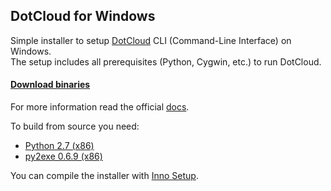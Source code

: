 ## DotCloud for Windows

Simple installer to setup [DotCloud](http://www.dotcloud.com) CLI (Command-Line Interface) on Windows.  
The setup includes all prerequisites (Python, Cygwin, etc.) to run DotCloud.

#### [Download binaries](https://github.com/speier/DotCloudWin/downloads)

For more information read the official [docs](http://docs.dotcloud.com/firststeps/install).

To build from source you need:

* [Python 2.7 (x86)](http://www.python.org/ftp/python/2.7.2/python-2.7.2.msi)
* [py2exe 0.6.9 (x86)](http://sourceforge.net/projects/py2exe/files/py2exe/0.6.9/py2exe-0.6.9.win32-py2.7.exe/download)

You can compile the installer with [Inno Setup](http://www.jrsoftware.org/isinfo.php).